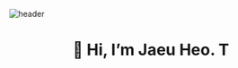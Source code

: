 ![header](https://capsule-render.vercel.app/api?type=waving&color=auto&height=250&section=header&text=Jaeu's%20GitHub&fontSize=110&animation=scaleIn)

<div align="center">
    <div>
        <h1> 👋 Hi, I’m Jaeu Heo. T </h1>
